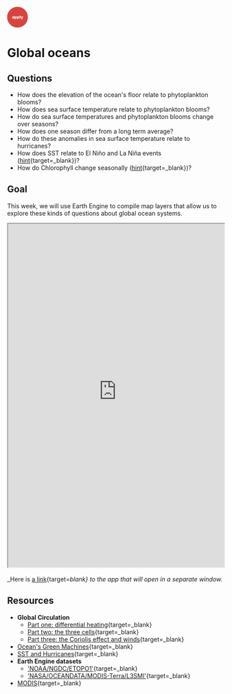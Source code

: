 ![apply](../../images/apply.png)   

# Global oceans    

## Questions  

- How does the elevation of the ocean's floor relate to phytoplankton blooms?
- How does sea surface temperature relate to phytoplankton blooms?  
- How do sea surface temperatures and phytoplankton blooms change over seasons?  
- How does one season differ from a long term average?  
- How do these anomalies in sea surface temperature relate to hurricanes?  
- How does SST relate to El Ni&ntilde;o and La Ni&ntilde;a events ([hint](https://psl.noaa.gov/enso/mei/){target=_blank})?  
- How do Chlorophyll change seasonally ([hint](https://earthobservatory.nasa.gov/features/Phytoplankton){target=_blank})?      


## Goal  

This week, we will use Earth Engine to compile map layers that allow us to explore these kinds of questions about global ocean systems.

<iframe
  src="https://jhowarth.users.earthengine.app/view/eeprimer-global-oceans"
  style="width:100%; height:800px;"
></iframe>

_Here is [a link](https://jhowarth.users.earthengine.app/view/eeprimer-global-oceans){target=_blank} to the app that will open in a separate window._


## Resources  

- **Global Circulation**
    - [Part one: differential heating](https://youtu.be/7fd03fBRsuU){target=_blank}  
    - [Part two: the three cells](https://youtu.be/xqM83_og1Fc){target=_blank}  
    - [Part three: the Coriolis effect and winds](https://youtu.be/PDEcAxfSYaI){target=_blank}   
- [Ocean's Green Machines](https://www.youtube.com/watch?v=H7sACT0Dx0Q){target=_blank}
- [SST and Hurricanes](https://vermont.pbslearningmedia.org/resource/clim10.sci.ess.watcyc.seasurftemp/the-effect-of-sea-surface-temperature-on-hurricanes/){target=_blank}   
- **Earth Engine datasets**  
    - ['NOAA/NGDC/ETOPO1'](https://developers.google.com/earth-engine/datasets/catalog/NOAA_NGDC_ETOPO1){target=_blank}  
    - ['NASA/OCEANDATA/MODIS-Terra/L3SMI'](https://developers.google.com/earth-engine/datasets/catalog/NASA_OCEANDATA_MODIS-Terra_L3SMI){target=_blank}  
- [MODIS](https://modis.gsfc.nasa.gov/){target=_blank}
